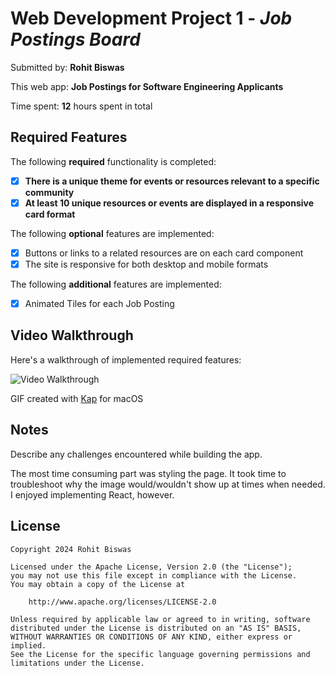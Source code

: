 # Web Development Project 1 - _Job Postings Board_

Submitted by: **Rohit Biswas**

This web app: **Job Postings for Software Engineering Applicants**

Time spent: **12** hours spent in total

## Required Features

The following **required** functionality is completed:

- [x] **There is a unique theme for events or resources relevant to a specific community**
- [x] **At least 10 unique resources or events are displayed in a responsive card format**

The following **optional** features are implemented:

- [x] Buttons or links to a related resources are on each card component
- [x] The site is responsive for both desktop and mobile formats

The following **additional** features are implemented:

- [x] Animated Tiles for each Job Posting

## Video Walkthrough

Here's a walkthrough of implemented required features:

<img src='https://i.imgur.com/W1wU0NK.gif' title='Video Walkthrough' width='' alt='Video Walkthrough' />

<!-- Replace this with whatever GIF tool you used! -->

GIF created with [Kap](https://getkap.co/) for macOS

<!-- Recommended tools:
[Kap](https://getkap.co/) for macOS
[ScreenToGif](https://www.screentogif.com/) for Windows
[peek](https://github.com/phw/peek) for Linux. -->

## Notes

Describe any challenges encountered while building the app.

The most time consuming part was styling the page. It took time to troubleshoot why the image would/wouldn't show up at times when needed. I enjoyed implementing React, however.

## License

    Copyright 2024 Rohit Biswas

    Licensed under the Apache License, Version 2.0 (the "License");
    you may not use this file except in compliance with the License.
    You may obtain a copy of the License at

        http://www.apache.org/licenses/LICENSE-2.0

    Unless required by applicable law or agreed to in writing, software
    distributed under the License is distributed on an "AS IS" BASIS,
    WITHOUT WARRANTIES OR CONDITIONS OF ANY KIND, either express or implied.
    See the License for the specific language governing permissions and
    limitations under the License.
